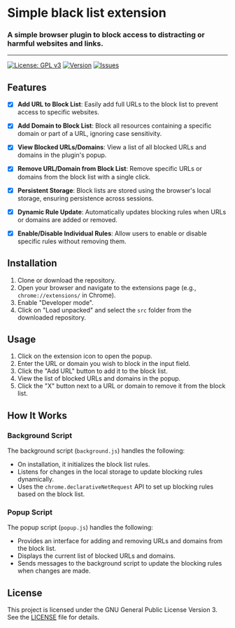 # Simple black list extension

### A simple browser plugin to block access to distracting or harmful websites and links.

---

[![License: GPL v3](https://img.shields.io/badge/License-GPLv3-blue.svg)](https://www.gnu.org/licenses/gpl-3.0)
[![Version](https://img.shields.io/github/v/release/GnomGad/browser-extension-black-list?color=green)](https://github.com/GnomGad/browser-extension-black-list/releases)
[![Issues](https://img.shields.io/github/issues/GnomGad/browser-extension-black-list.svg)](https://github.com/GnomGad/browser-extension-black-list/issues)


## Features

- [x] **Add URL to Block List**: Easily add full URLs to the block list to prevent access to specific websites.
- [x] **Add Domain to Block List**: Block all resources containing a specific domain or part of a URL, ignoring case sensitivity.
- [x] **View Blocked URLs/Domains**: View a list of all blocked URLs and domains in the plugin's popup.
- [x] **Remove URL/Domain from Block List**: Remove specific URLs or domains from the block list with a single click.
- [x] **Persistent Storage**: Block lists are stored using the browser's local storage, ensuring persistence across sessions.
- [x] **Dynamic Rule Update**: Automatically updates blocking rules when URLs or domains are added or removed.
- [x] **Enable/Disable Individual Rules**: Allow users to enable or disable specific rules without removing them.


## Installation

1. Clone or download the repository.
2. Open your browser and navigate to the extensions page (e.g., `chrome://extensions/` in Chrome).
3. Enable "Developer mode".
4. Click on "Load unpacked" and select the `src` folder from the downloaded repository.

## Usage

1. Click on the extension icon to open the popup.
2. Enter the URL or domain you wish to block in the input field.
3. Click the "Add URL" button to add it to the block list.
4. View the list of blocked URLs and domains in the popup.
5. Click the "X" button next to a URL or domain to remove it from the block list.

## How It Works

### Background Script

The background script (`background.js`) handles the following:

-   On installation, it initializes the block list rules.
-   Listens for changes in the local storage to update blocking rules dynamically.
-   Uses the `chrome.declarativeNetRequest` API to set up blocking rules based on the block list.

### Popup Script

The popup script (`popup.js`) handles the following:

-   Provides an interface for adding and removing URLs and domains from the block list.
-   Displays the current list of blocked URLs and domains.
-   Sends messages to the background script to update the blocking rules when changes are made.

## License

This project is licensed under the GNU General Public License Version 3. See the [LICENSE](LICENSE) file for details.
